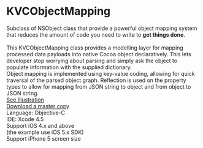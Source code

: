KVCObjectMapping
================

Subclass of NSObject class that provide a powerful object mapping system that reduces the amount of code you need to write to <b>get things done</b>.
<br/>
<br/>
This KVCObjectMapping class provides a modelling layer for mapping processed data
payloads into native Cocoa object declaratively. This lets developer stop worrying
about parsing and simply ask the object to populate information with the supplied dictionary.
<br/>
Object mapping is implemented using key-value coding, allowing for quick traversal
of the parsed object graph. Reflection is used on the property types to allow for mapping
from JSON string to object and from object to JSON string.
<br/>
<a href="https://github.com/tuyennguyencanada/KVCObjectMapping/blob/master/Documentation/KVCObjectMapping%20Concept.png">See Illustration</a>
<br/>
<a href="https://github.com/tuyennguyencanada/KVCObjectMapping/archive/master.zip">Download a master copy</a>
<br/>
Language: Objective-C
<br/>
IDE: Xcode 4.5
<br/>
Support iOS 4.x and above 
<br/>
(the example use iOS 5.x SDK)
<br/>
Support iPhone 5 screen size
<br/>



